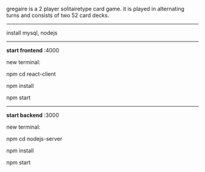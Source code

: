 
gregaire is a 2 player solitairetype card game.
it is played in alternating turns and consists of two 52 card decks.
_______
install mysql, nodejs
_________
<b>start frontend</b> :4000

new terminal:

npm cd react-client

npm install

npm start
_________
<b>start backend</b> :3000

new terminal:

npm cd nodejs-server

npm install

npm start